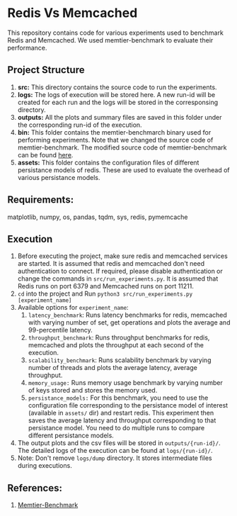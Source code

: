 # Redis Vs Memcached
This repository contains code for various experiments used to benchmark Redis and Memcached. We used memtier-benchmark to evaluate their performance.

## Project Structure
1. **src:** This directory contains the source code to run the experiments.
2. **logs:** The logs of execution will be stored here. A new run-id will be created for each run and the logs will be stored in the corresponsing directory.
3. **outputs:** All the plots and summary files are saved in this folder under the corresponding run-id of the execution.
4. **bin:** This folder contains the memtier-benchmarch binary used for performing experiments. Note that we changed the source code of memtier-benchmark. The modified source code of memtier-benchmark can be found [here](https://github.com/Harshithreddyvonteri/Memtier_benchmark-modified).
5. **assets:** This folder contains the configuration files of different persistance models of redis. These are used to evaluate the overhead of various persistance models.

## Requirements:
matplotlib, numpy, os, pandas, tqdm, sys, redis, pymemcache

## Execution
1. Before executing the project, make sure redis and memcached services are started. It is assumed that redis and memcached don't need authentication to connect. If required, please disable authentication or change the commands in ``src/run_experiments.py``. It is assumed that Redis runs on port 6379 and Memcached runs on port 11211.
2. ``cd`` into the project and Run ``python3 src/run_experiments.py [experiment_name]``
3. Available options for ``experiment_name``:
    1. ``latency_benchmark``: Runs latency benchmarks for redis, memcached with varying number of set, get operations and plots the average and 99-percentile latency. 
    2. ``throughput_benchmark``: Runs throughput benchmarks for redis, memcached and plots the throughput at each second of the execution.
    3. ``scalability_benchmark``: Runs scalability benchmark by varying number of threads and plots the average latency, average throughput.
    4. ``memory_usage:`` Runs memory usage benchmark by varying number of keys stored and stores the memory used.
    5. ``persistance_models:`` For this benchmark, you need to use the configuration file corresponding to the persistance model of interest (available in ``assets/`` dir) and restart redis. This experiment then saves the average latency and throughput corresponding to that persistance model. You need to do multiple runs to compare different persistance models.
4. The output plots and the csv files will be stored in ```outputs/{run-id}/```. The detailed logs of the execution can be found at ```logs/{run-id}/```.
5. Note: Don't remove ``logs/dump`` directory. It stores intermediate files during executions.

## References:
1. [Memtier-Benchmark](https://github.com/RedisLabs/memtier_benchmark)
